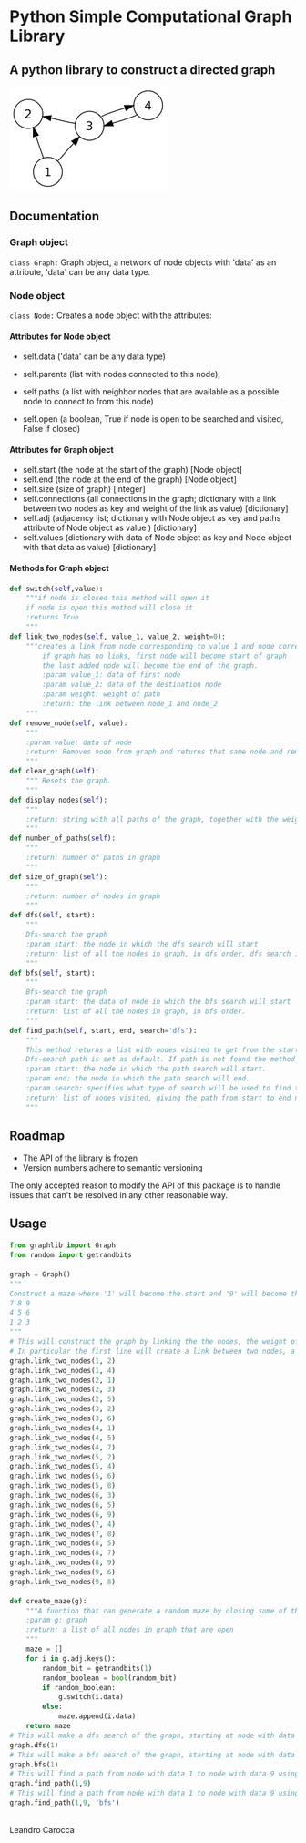 # Python Simple Computational Graph Library
## A python library to construct a directed graph
![](directed_graph.png)

## Documentation
### Graph object 
```class Graph:```
    Graph object, a network of node objects with 'data' as an attribute, 'data' can be any data type.
### Node object
   ```class Node:``` 
       Creates a node object with the attributes:
#### Attributes for Node object
   * self.data ('data' can be any data type)
  
   * self.parents (list with nodes connected to this node), 
  
   * self.paths (a list with neighbor nodes that are available as a possible node to connect to from this node)
  
   * self.open (a boolean, True if node is open to be searched and visited, False if closed)
  
#### Attributes for Graph object
* self.start (the node at the start of the graph) [Node object]
* self.end (the node at the end of the graph) [Node object]
* self.size (size of graph) [integer]
* self.connections (all connections in the graph; dictionary with a link between two nodes as key and weight of the link as value) [dictionary]
* self.adj (adjacency list; dictionary with Node object as key and paths attribute of Node object as value ) [dictionary]
* self.values (dictionary with data of Node object as key and Node object with that data as value) [dictionary]

#### Methods for Graph object
```python
def switch(self,value):
    """if node is closed this method will open it
    if node is open this method will close it
    :returns True
    """
def link_two_nodes(self, value_1, value_2, weight=0):
    """creates a link from node corresponding to value_1 and node corresponding to value_2
        if graph has no links, first node will become start of graph
        the last added node will become the end of the graph.
        :param value_1: data of first node
        :param value_2: data of the destination node
        :param weight: weight of path
        :return: the link between node_1 and node_2
    """
def remove_node(self, value):
    """ 
    :param value: data of node
    :return: Removes node from graph and returns that same node and removes all connections to node
    """
def clear_graph(self):
    """ Resets the graph.
    """
def display_nodes(self):
    """ 
    :return: string with all paths of the graph, together with the weight of the path
    """
def number_of_paths(self):
    """ 
    :return: number of paths in graph
    """
def size_of_graph(self):
    """ 
    :return: number of nodes in graph
    """
def dfs(self, start):
    """
    Dfs-search the graph
    :param start: the node in which the dfs search will start
    :return: list of all the nodes in graph, in dfs order, dfs search is done with stack calls.
    """
def bfs(self, start):
    """
    Bfs-search the graph 
    :param start: the data of node in which the bfs search will start
    :return: list of all the nodes in graph, in bfs order.
    """
def find_path(self, start, end, search='dfs'):
    """
    This method returns a list with nodes visited to get from the start node to the end node. 
    Dfs-search path is set as default. If path is not found the method returns None.
    :param start: the node in which the path search will start.
    :param end: the node in which the path search will end.
    :param search: specifies what type of search will be used to find the path. 'dfs' and 'bfs' are alternatives.
    :return: list of nodes visited, giving the path from start to end node.
    """
```
## Roadmap
* The API of the library is frozen
* Version numbers adhere to semantic versioning

The only accepted reason to modify the API of this package is to handle issues that can't be resolved in any other reasonable way.
## Usage
```python
from graphlib import Graph
from random import getrandbits

graph = Graph()
"""
Construct a maze where '1' will become the start and '9' will become the end of the maze. 
7 8 9
4 5 6
1 2 3
"""
# This will construct the graph by linking the the nodes, the weight of each link is set to zero as default.
# In particular the first line will create a link between two nodes, a link from one with data int(1) to the other with data int(2).
graph.link_two_nodes(1, 2)
graph.link_two_nodes(1, 4)
graph.link_two_nodes(2, 1)
graph.link_two_nodes(2, 3)
graph.link_two_nodes(2, 5)
graph.link_two_nodes(3, 2)
graph.link_two_nodes(3, 6)
graph.link_two_nodes(4, 1)
graph.link_two_nodes(4, 5)
graph.link_two_nodes(4, 7)
graph.link_two_nodes(5, 2)
graph.link_two_nodes(5, 4)
graph.link_two_nodes(5, 6)
graph.link_two_nodes(5, 8)
graph.link_two_nodes(6, 3)
graph.link_two_nodes(6, 5)
graph.link_two_nodes(6, 9)
graph.link_two_nodes(7, 4)
graph.link_two_nodes(7, 8)
graph.link_two_nodes(8, 5)
graph.link_two_nodes(8, 7)
graph.link_two_nodes(8, 9)
graph.link_two_nodes(9, 6)
graph.link_two_nodes(9, 8)

def create_maze(g):
    """A function that can generate a random maze by closing some of the nodes in the graph, making them walls.
    :param g: graph
    :return: a list of all nodes in graph that are open
    """
    maze = []
    for i in g.adj.keys():
        random_bit = getrandbits(1)
        random_boolean = bool(random_bit)
        if random_boolean:
            g.switch(i.data)
        else:
            maze.append(i.data)
    return maze
# This will make a dfs search of the graph, starting at node with data 1.
graph.dfs(1)
# This will make a bfs search of the graph, starting at node with data 1.
graph.bfs(1)
# This will find a path from node with data 1 to node with data 9 using dfs search algorithm
graph.find_path(1,9)
# This will find a path from node with data 1 to node with data 9 using bfs search algoritm, this is also the shortest path
graph.find_path(1,9, 'bfs')



```

Leandro Carocca
